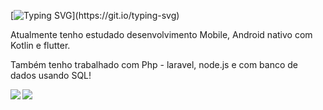 [![Typing SVG](https://readme-typing-svg.demolab.com/?color=ff79c6&lines=👋+Olá!!+Eu+sou+Caio;Seja+Bem+Vindo!!!)](https://git.io/typing-svg)

Atualmente tenho estudado desenvolvimento Mobile, Android nativo com Kotlin e flutter.

Também tenho trabalhado com Php - laravel, node.js e com banco de dados usando SQL!

<a href="https://github.com/anuraghazra/github-readme-stats">
  <img align="left" src="https://github-readme-stats.vercel.app/api?username=CaioIOX&count_private=true&theme=dracula" />
</a>
<a href="https://github.com/anuraghazra/convoychat">
  <img align="center" src="https://github-readme-stats.vercel.app/api/top-langs/?username=CaioIOX&layout=compact&theme=dracula" />
</a>
